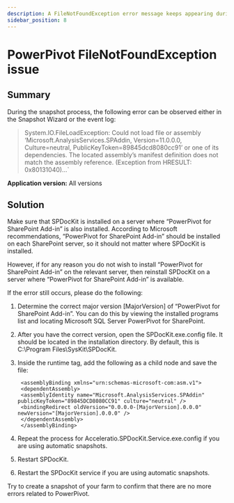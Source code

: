 ```yaml
---
description: A FileNotFoundException error message keeps appearing during SPDocKit's snapshot process.
sidebar_position: 8
---
```


# PowerPivot FileNotFoundException issue

## **Summary**

During the snapshot process, the following error can be observed either in the Snapshot Wizard or the event log:

> System.IO.FileLoadException: Could not load file or assembly ‘Microsoft.AnalysisServices.SPAddin, Version=11.0.0.0, Culture=neutral, PublicKeyToken=89845dcd8080cc91’ or one of its dependencies. The located assembly’s manifest definition does not match the assembly reference. (Exception from HRESULT: 0x80131040)…\`

**Application version:** All versions

## **Solution**

Make sure that SPDocKit is installed on a server where “PowerPivot for SharePoint Add-in” is also installed. According to Microsoft recommendations, “PowerPivot for SharePoint Add-in” should be installed on each SharePoint server, so it should not matter where SPDocKit is installed.

However, if for any reason you do not wish to install “PowerPivot for SharePoint Add-in” on the relevant server, then reinstall SPDocKit on a server where “PowerPivot for SharePoint Add-in” is available.

If the error still occurs, please do the following:

1. Determine the correct major version \[MajorVersion\] of “PowerPivot for SharePoint Add-in”. You can do this by viewing the installed programs list and locating Microsoft SQL Server PowerPivot for SharePoint.
2. After you have the correct version, open the SPDocKit.exe.config file. It should be located in the installation directory. By default, this is C:\Program Files\SysKit\SPDocKit.
3. Inside the runtime tag, add the following as a child node and save the file:

   ```markup
    <assemblyBinding xmlns="urn:schemas-microsoft-com:asm.v1">    
    <dependentAssembly>      
    <assemblyIdentity name="Microsoft.AnalysisServices.SPAddin" publicKeyToken="89845DCD8080CC91" culture="neutral" />  
    <bindingRedirect oldVersion="0.0.0.0-[MajorVersion].0.0.0" newVersion="[MajorVersion].0.0.0" />    
    </dependentAssembly>    
    </assemblyBinding>
   ```

4. Repeat the process for Acceleratio.SPDocKit.Service.exe.config if you are using automatic snapshots.
5. Restart SPDocKit.
6. Restart the SPDocKit service if you are using automatic snapshots.

Try to create a snapshot of your farm to confirm that there are no more errors related to PowerPivot.


